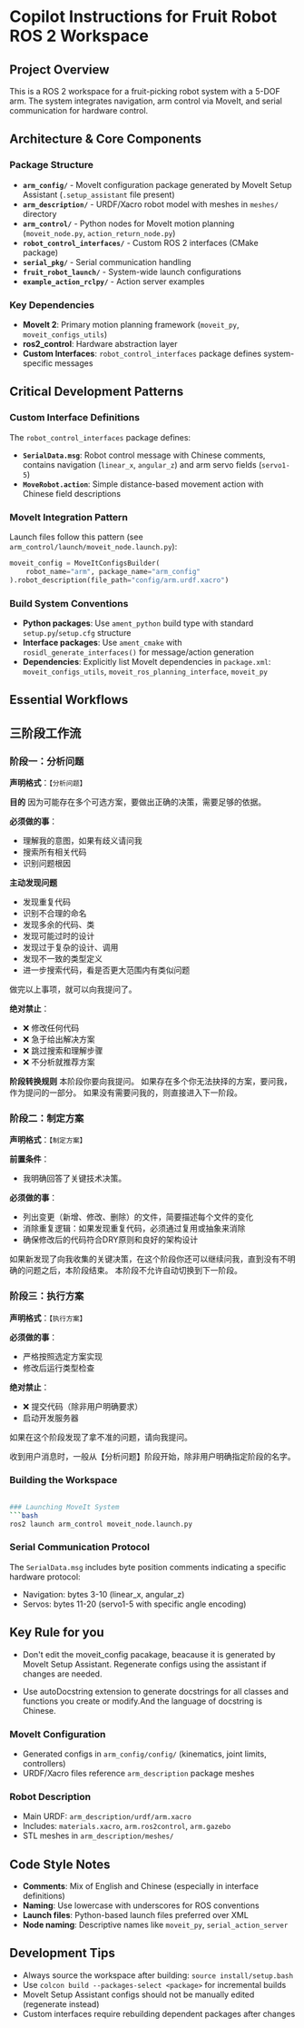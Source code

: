 # Copilot Instructions for Fruit Robot ROS 2 Workspace

## Project Overview

This is a ROS 2 workspace for a fruit-picking robot system with a 5-DOF arm. The system integrates navigation, arm control via MoveIt, and serial communication for hardware control.

## Architecture & Core Components

### Package Structure
- **`arm_config/`** - MoveIt configuration package generated by MoveIt Setup Assistant (`.setup_assistant` file present)
- **`arm_description/`** - URDF/Xacro robot model with meshes in `meshes/` directory
- **`arm_control/`** - Python nodes for MoveIt motion planning (`moveit_node.py`, `action_return_node.py`)
- **`robot_control_interfaces/`** - Custom ROS 2 interfaces (CMake package)
- **`serial_pkg/`** - Serial communication handling
- **`fruit_robot_launch/`** - System-wide launch configurations
- **`example_action_rclpy/`** - Action server examples

### Key Dependencies
- **MoveIt 2**: Primary motion planning framework (`moveit_py`, `moveit_configs_utils`)
- **ros2_control**: Hardware abstraction layer
- **Custom Interfaces**: `robot_control_interfaces` package defines system-specific messages

## Critical Development Patterns

### Custom Interface Definitions
The `robot_control_interfaces` package defines:
- **`SerialData.msg`**: Robot control message with Chinese comments, contains navigation (`linear_x`, `angular_z`) and arm servo fields (`servo1-5`)
- **`MoveRobot.action`**: Simple distance-based movement action with Chinese field descriptions

### MoveIt Integration Pattern
Launch files follow this pattern (see `arm_control/launch/moveit_node.launch.py`):
```python
moveit_config = MoveItConfigsBuilder(
    robot_name="arm", package_name="arm_config"
).robot_description(file_path="config/arm.urdf.xacro")
```

### Build System Conventions
- **Python packages**: Use `ament_python` build type with standard `setup.py`/`setup.cfg` structure
- **Interface packages**: Use `ament_cmake` with `rosidl_generate_interfaces()` for message/action generation
- **Dependencies**: Explicitly list MoveIt dependencies in `package.xml`: `moveit_configs_utils`, `moveit_ros_planning_interface`, `moveit_py`

## Essential Workflows
## 三阶段工作流

### 阶段一：分析问题

**声明格式**：`【分析问题】`

**目的**
因为可能存在多个可选方案，要做出正确的决策，需要足够的依据。

**必须做的事**：
- 理解我的意图，如果有歧义请问我
- 搜索所有相关代码
- 识别问题根因

**主动发现问题**
- 发现重复代码
- 识别不合理的命名
- 发现多余的代码、类
- 发现可能过时的设计
- 发现过于复杂的设计、调用
- 发现不一致的类型定义
- 进一步搜索代码，看是否更大范围内有类似问题

做完以上事项，就可以向我提问了。

**绝对禁止**：
- ❌ 修改任何代码
- ❌ 急于给出解决方案
- ❌ 跳过搜索和理解步骤
- ❌ 不分析就推荐方案

**阶段转换规则**
本阶段你要向我提问。
如果存在多个你无法抉择的方案，要问我，作为提问的一部分。
如果没有需要问我的，则直接进入下一阶段。

### 阶段二：制定方案
**声明格式**：`【制定方案】`

**前置条件**：
- 我明确回答了关键技术决策。

**必须做的事**：
- 列出变更（新增、修改、删除）的文件，简要描述每个文件的变化
- 消除重复逻辑：如果发现重复代码，必须通过复用或抽象来消除
- 确保修改后的代码符合DRY原则和良好的架构设计

如果新发现了向我收集的关键决策，在这个阶段你还可以继续问我，直到没有不明确的问题之后，本阶段结束。
本阶段不允许自动切换到下一阶段。

### 阶段三：执行方案
**声明格式**：`【执行方案】`

**必须做的事**：
- 严格按照选定方案实现
- 修改后运行类型检查

**绝对禁止**：
- ❌ 提交代码（除非用户明确要求）
- 启动开发服务器

如果在这个阶段发现了拿不准的问题，请向我提问。

收到用户消息时，一般从【分析问题】阶段开始，除非用户明确指定阶段的名字。


### Building the Workspace
```bash

### Launching MoveIt System
```bash
ros2 launch arm_control moveit_node.launch.py
```


### Serial Communication Protocol
The `SerialData.msg` includes byte position comments indicating a specific hardware protocol:
- Navigation: bytes 3-10 (linear_x, angular_z)
- Servos: bytes 11-20 (servo1-5 with specific angle encoding)


## Key Rule for you
- Don't edit the moveit_config pacakage, beacause it is generated by MoveIt Setup Assistant. Regenerate configs using the assistant if changes are needed.

- Use autoDocstring extension to generate docstrings for all classes and functions you create or modify.And the language of docstring is Chinese.

### MoveIt Configuration
- Generated configs in `arm_config/config/` (kinematics, joint limits, controllers)
- URDF/Xacro files reference `arm_description` package meshes

### Robot Description
- Main URDF: `arm_description/urdf/arm.xacro`
- Includes: `materials.xacro`, `arm.ros2control`, `arm.gazebo`
- STL meshes in `arm_description/meshes/`

## Code Style Notes

- **Comments**: Mix of English and Chinese (especially in interface definitions)
- **Naming**: Use lowercase with underscores for ROS conventions
- **Launch files**: Python-based launch files preferred over XML
- **Node naming**: Descriptive names like `moveit_py`, `serial_action_server`

## Development Tips
- Always source the workspace after building: `source install/setup.bash`
- Use `colcon build --packages-select <package>` for incremental builds
- MoveIt Setup Assistant configs should not be manually edited (regenerate instead)
- Custom interfaces require rebuilding dependent packages after changes


